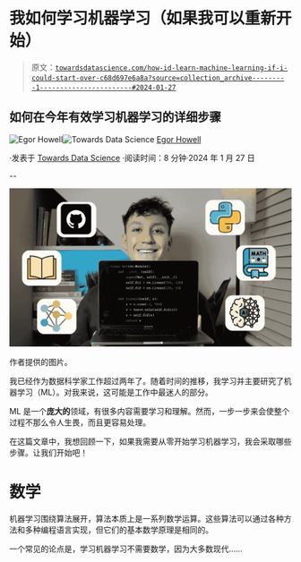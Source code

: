 # 我如何学习机器学习（如果我可以重新开始）

> 原文：[`towardsdatascience.com/how-id-learn-machine-learning-if-i-could-start-over-c68d697e6a8a?source=collection_archive---------1-----------------------#2024-01-27`](https://towardsdatascience.com/how-id-learn-machine-learning-if-i-could-start-over-c68d697e6a8a?source=collection_archive---------1-----------------------#2024-01-27)

## 如何在今年有效学习机器学习的详细步骤

[](https://medium.com/@egorhowell?source=post_page---byline--c68d697e6a8a--------------------------------)![Egor Howell](https://medium.com/@egorhowell?source=post_page---byline--c68d697e6a8a--------------------------------)[](https://towardsdatascience.com/?source=post_page---byline--c68d697e6a8a--------------------------------)![Towards Data Science](https://towardsdatascience.com/?source=post_page---byline--c68d697e6a8a--------------------------------) [Egor Howell](https://medium.com/@egorhowell?source=post_page---byline--c68d697e6a8a--------------------------------)

·发表于 [Towards Data Science](https://towardsdatascience.com/?source=post_page---byline--c68d697e6a8a--------------------------------) ·阅读时间：8 分钟·2024 年 1 月 27 日

--

![](img/6eb5f90ecaecda0794edfb6a2a409873.png)

作者提供的图片。

我已经作为数据科学家工作超过两年了。随着时间的推移，我学习并主要研究了机器学习（ML）。对我来说，这可能是工作中最迷人的部分。

ML 是一个**庞大的**领域，有很多内容需要学习和理解。然而，一步一步来会使整个过程不那么令人生畏，而且更容易处理。

在这篇文章中，我想回顾一下，如果我需要从零开始学习机器学习，我会采取哪些步骤。让我们开始吧！

# 数学

机器学习围绕算法展开，算法本质上是一系列数学运算。这些算法可以通过各种方法和多种编程语言实现，但它们的基本数学原理是相同的。

一个常见的论点是，学习机器学习不需要数学，因为大多数现代……

